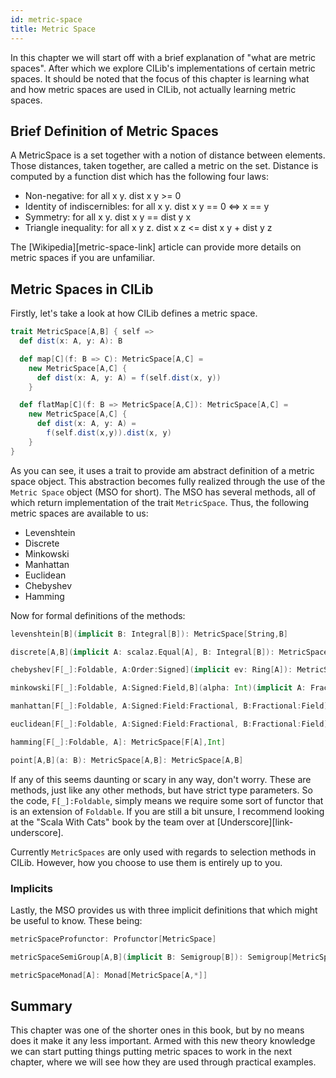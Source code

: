 ```yaml
---
id: metric-space
title: Metric Space
---
```


In this chapter we will start off with a brief explanation of "what are metric spaces".
After which we explore CILib's implementations of certain metric spaces.
It should be noted that the focus of this chapter is learning what and how metric spaces are used in CILib, not actually learning metric spaces.

## Brief Definition of Metric Spaces

A MetricSpace is a set together with a notion of distance between elements.
Those distances, taken together, are called a metric on the set.
Distance is computed by a function dist which has the following four laws:

* Non-negative: for all x y. dist x y >= 0
* Identity of indiscernibles: for all x y. dist x y == 0 <=> x == y
* Symmetry: for all x y. dist x y == dist y x
* Triangle inequality: for all x y z. dist x z <= dist x y + dist y z

The [Wikipedia][metric-space-link] article can provide more details on metric spaces if you are unfamiliar.

## Metric Spaces in CILib

Firstly, let's take a look at how CILib defines a metric space.

```scala
trait MetricSpace[A,B] { self =>
  def dist(x: A, y: A): B

  def map[C](f: B => C): MetricSpace[A,C] =
    new MetricSpace[A,C] {
      def dist(x: A, y: A) = f(self.dist(x, y))
    }

  def flatMap[C](f: B => MetricSpace[A,C]): MetricSpace[A,C] =
    new MetricSpace[A,C] {
      def dist(x: A, y: A) =
        f(self.dist(x,y)).dist(x, y)
    }
}
```

As you can see, it uses a trait to provide am abstract definition of a metric space object.
This abstraction becomes fully realized through the use of the `Metric Space` object (MSO for short).
The MSO has several methods, all of which return implementation of the trait `MetricSpace`.
Thus, the following metric spaces are available to us:

* Levenshtein
* Discrete
* Minkowski
* Manhattan
* Euclidean
* Chebyshev
* Hamming

Now for formal definitions of the methods:

```scala
levenshtein[B](implicit B: Integral[B]): MetricSpace[String,B]

discrete[A,B](implicit A: scalaz.Equal[A], B: Integral[B]): MetricSpace[A, B]

chebyshev[F[_]:Foldable, A:Order:Signed](implicit ev: Ring[A]): MetricSpace[F[A], A]

minkowski[F[_]:Foldable, A:Signed:Field,B](alpha: Int)(implicit A: Fractional[A], ev: Field[B]): MetricSpace[F[A],B]

manhattan[F[_]:Foldable, A:Signed:Field:Fractional, B:Fractional:Field] = minkowski[F, A, B](1)

euclidean[F[_]:Foldable, A:Signed:Field:Fractional, B:Fractional:Field] = minkowski[F, A, B](2)

hamming[F[_]:Foldable, A]: MetricSpace[F[A],Int]

point[A,B](a: B): MetricSpace[A,B]: MetricSpace[A,B]
```

If any of this seems daunting or scary in any way, don't worry.
These are methods, just like any other methods, but have strict type parameters.
So the code, `F[_]:Foldable`, simply means we require some sort of functor that is an extension of `Foldable`.
If you are still a bit unsure, I recommend looking at the "Scala With Cats" book by the team over at [Underscore][link-underscore].

Currently `MetricSpaces` are only used with regards to selection methods in CILib.
However, how you choose to use them is entirely up to you.

### Implicits

Lastly, the MSO provides us with three implicit definitions that which might be useful to know.
These being:

```scala
metricSpaceProfunctor: Profunctor[MetricSpace]

metricSpaceSemiGroup[A,B](implicit B: Semigroup[B]): Semigroup[MetricSpace[A,B]]

metricSpaceMonad[A]: Monad[MetricSpace[A,*]]
```

## Summary

This chapter was one of the shorter ones in this book, but by no means does it make it any less important.
Armed with this new theory knowledge we can start putting things putting metric spaces to work in the next chapter,
where we will see how they are used through practical examples.
